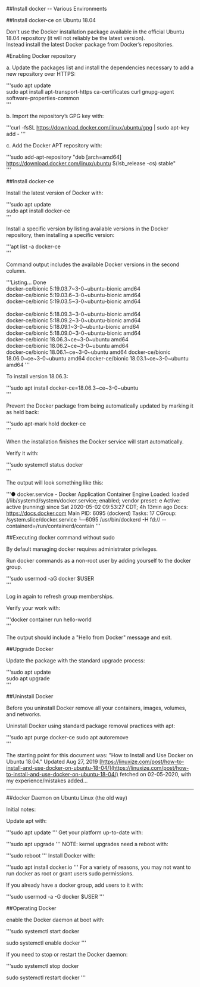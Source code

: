 ##Install docker -- Various Environments  
  
##Install docker-ce on Ubuntu 18.04  

Don't use the Docker installation package available in the official Ubuntu 18.04 repository (it will not reliably be the latest version).  
Instead install the latest Docker package from Docker’s repositories.  

#Enabling Docker repository  

a. Update the packages list and install the dependencies necessary to add a new repository over HTTPS:  

'''sudo apt update  
sudo apt install apt-transport-https ca-certificates curl gnupg-agent software-properties-common  
'''

b. Import the repository’s GPG key with:  

'''curl -fsSL https://download.docker.com/linux/ubuntu/gpg | sudo apt-key add -
'''

c. Add the Docker APT repository with:  

'''sudo add-apt-repository "deb [arch=amd64] https://download.docker.com/linux/ubuntu $(lsb_release -cs) stable"  
'''

##Install docker-ce  

Install the latest version of Docker with: 

'''sudo apt update  
sudo apt install docker-ce  
'''

Install a specific version by listing available versions in the Docker repository, then installing a specific version:

'''apt list -a docker-ce  
'''

Command output includes the available Docker versions in the second column.  

'''Listing... Done  
docker-ce/bionic 5:19.03.7~3-0~ubuntu-bionic amd64  
docker-ce/bionic 5:19.03.6~3-0~ubuntu-bionic amd64  
docker-ce/bionic 5:19.03.5~3-0~ubuntu-bionic amd64  
<many rows removed>  
docker-ce/bionic 5:18.09.3~3-0~ubuntu-bionic amd64  
docker-ce/bionic 5:18.09.2~3-0~ubuntu-bionic amd64  
docker-ce/bionic 5:18.09.1~3-0~ubuntu-bionic amd64  
docker-ce/bionic 5:18.09.0~3-0~ubuntu-bionic amd64  
docker-ce/bionic 18.06.3~ce~3-0~ubuntu amd64  
docker-ce/bionic 18.06.2~ce~3-0~ubuntu amd64  
docker-ce/bionic 18.06.1~ce~3-0~ubuntu amd64
docker-ce/bionic 18.06.0~ce~3-0~ubuntu amd64
docker-ce/bionic 18.03.1~ce~3-0~ubuntu amd64
'''

To install version 18.06.3:  

'''sudo apt install docker-ce=18.06.3~ce~3-0~ubuntu  
'''

Prevent the Docker package from being automatically updated by marking it as held back:  

'''sudo apt-mark hold docker-ce  
'''

When the installation finishes the Docker service will start automatically.  

Verify it with:  

'''sudo systemctl status docker  
'''

The output will look something like this:

'''● docker.service - Docker Application Container Engine
   Loaded: loaded (/lib/systemd/system/docker.service; enabled; vendor preset: e
   Active: active (running) since Sat 2020-05-02 09:53:27 CDT; 4h 13min ago
     Docs: https://docs.docker.com
 Main PID: 6095 (dockerd)
    Tasks: 17
   CGroup: /system.slice/docker.service
           └─6095 /usr/bin/dockerd -H fd:// --containerd=/run/containerd/contain
'''

##Executing docker command without sudo  

By default managing docker requires administrator privileges.  

Run docker commands as a non-root user by adding yourself to the docker group.  

'''sudo usermod -aG docker $USER  
'''

Log in again to refresh group memberships.  

Verify your work with:  

'''docker container run hello-world  
'''

The output should include a "Hello from Docker" message and exit.  

##Upgrade Docker  

Update the package with the standard upgrade process:  

'''sudo apt update  
sudo apt upgrade  
'''

##Uninstall Docker

Before you uninstall Docker remove all your containers, images, volumes, and networks.  

Uninstall Docker using standard package removal practices with apt:  

'''sudo apt purge docker-ce
sudo apt autoremove  
'''

The starting point for this document was: "How to Install and Use Docker on Ubuntu 18.04." Updated Aug 27, 2019 [https://linuxize.com/post/how-to-install-and-use-docker-on-ubuntu-18-04/](https://linuxize.com/post/how-to-install-and-use-docker-on-ubuntu-18-04/) fetched on 02-05-2020, with my experience/mistakes added...  



-------------------------------------------- 
##docker Daemon on Ubuntu Linux (the old way)

Initial notes:   

Update apt with:  

'''sudo apt update
'''
Get your platform up-to-date with:  

'''sudo apt upgrade
'''
NOTE: kernel upgrades need a reboot with:  

'''sudo reboot
'''
Install Docker with:  

'''sudo apt install docker.io
'''
For a variety of reasons, you may not want to run docker as root or grant users sudo permissions.  

If you already have a docker group, add users to it with:  

'''sudo usermod -a -G docker $USER
'''

##Operating Docker

enable the Docker daemon at boot with:  

'''sudo systemctl start docker  

sudo systemctl enable docker
'''

If you need to stop or restart the Docker daemon:  

'''sudo systemctl stop docker  

sudo systemctl restart docker
'''
